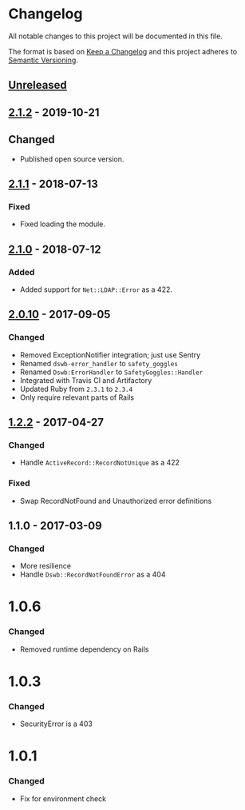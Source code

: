 # Changelog

All notable changes to this project will be documented in this file.

The format is based on [Keep a Changelog](http://keepachangelog.com/en/1.0.0/)
and this project adheres to [Semantic Versioning](http://semver.org/spec/v2.0.0.html).

## [Unreleased][]

## [2.1.2][] - 2019-10-21

## Changed

- Published open source version.

## [2.1.1][] - 2018-07-13

### Fixed

- Fixed loading the module.

## [2.1.0][] - 2018-07-12

### Added

- Added support for `Net::LDAP::Error` as a 422.

## [2.0.10][] - 2017-09-05

### Changed

- Removed ExceptionNotifier integration; just use Sentry
- Renamed `dswb-error_handler` to `safety_goggles`
- Renamed `Dswb:ErrorHandler` to `SafetyGoggles::Handler`
- Integrated with Travis CI and Artifactory
- Updated Ruby from `2.3.1` to `2.3.4`
- Only require relevant parts of Rails

## [1.2.2][] - 2017-04-27

### Changed

- Handle `ActiveRecord::RecordNotUnique` as a 422

### Fixed

- Swap RecordNotFound and Unauthorized error definitions

## 1.1.0 - 2017-03-09

### Changed

- More resilience
- Handle `Dswb::RecordNotFoundError` as a 404

# 1.0.6

### Changed

- Removed runtime dependency on Rails

# 1.0.3

### Changed

- SecurityError is a 403

# 1.0.1

### Changed

- Fix for environment check

[unreleased]: https://github.com/IBM/safety-goggles/compare/2.1.2...HEAD
[2.1.2]: https://github.com/IBM/safety-goggles/compare/2.1.1...2.1.2
[2.1.1]: https://github.com/IBM/safety-goggles/compare/2.1.0...2.1.1
[2.1.0]: https://github.com/IBM/safety-goggles/compare/2.0.10...2.1.0
[2.0.10]: https://github.com/IBM/safety-goggles/compare/v1.2.2...2.0.10
[1.2.2]: https://github.com/IBM/safety-goggles/compare/v1.1.0...v1.2.2
